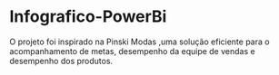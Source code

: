 # Infografico-PowerBi
O projeto foi inspirado na Pinski Modas ,uma solução eficiente para o acompanhamento de metas, desempenho da equipe de vendas e desempenho dos produtos.
